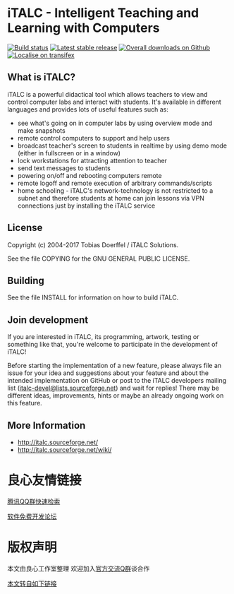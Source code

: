 # iTALC - Intelligent Teaching and Learning with Computers

[![Build status](https://img.shields.io/travis/iTALC/italc.svg)](https://travis-ci.org/iTALC/italc)
[![Latest stable release](https://img.shields.io/github/release/iTALC/italc.svg?maxAge=3600)](https://github.com/iTALC/italc/releases)
[![Overall downloads on Github](https://img.shields.io/github/downloads/iTALC/italc/total.svg?maxAge=3600)](https://github.com/iTALC/italc/releases)
[![Localise on transifex](https://img.shields.io/badge/localise-on_transifex-green.svg)](https://www.transifex.com/italc-solutions/italc/)


## What is iTALC?

iTALC is a powerful didactical tool which allows teachers to view and control
computer labs and interact with students. It's available in different languages and
provides lots of useful features such as:

  * see what's going on in computer labs by using overview mode and make snapshots
  * remote control computers to support and help users
  * broadcast teacher's screen to students in realtime by using demo mode
    (either in fullscreen or in a window)
  * lock workstations for attracting attention to teacher
  * send text messages to students
  * powering on/off and rebooting computers remote
  * remote logoff and remote execution of arbitrary commands/scripts
  * home schooling - iTALC's network-technology is not restricted to a subnet
    and therefore students at home can join lessons via VPN connections just by
    installing the iTALC service


## License

Copyright (c) 2004-2017 Tobias Doerffel / iTALC Solutions.

See the file COPYING for the GNU GENERAL PUBLIC LICENSE.


## Building

See the file INSTALL for information on how to build iTALC.


## Join development

If you are interested in iTALC, its programming, artwork, testing or something like that, you're welcome to participate in the development of iTALC!

Before starting the implementation of a new feature, please always file an issue for your idea and suggestions about your feature and about the intended implementation on GitHub or post to the iTALC developers mailing list (italc-devel@lists.sourceforge.net) and wait for replies! There may be different ideas, improvements, hints or maybe an already ongoing work on this feature.


## More Information

* http://italc.sourceforge.net/
* http://italc.sourceforge.net/wiki/



 # 良心友情链接

[腾讯QQ群快速检索](http://u.720life.cn/s/8cf73f7c)

[软件免费开发论坛](http://u.720life.cn/s/bbb01dc0)

# 版权声明 

本文由良心工作室整理 欢迎加入[官方交流Q群](https://u.720life.cn/s/f2316816)谈合作

[本文转自如下链接](http://u.720life.cn/g/2e71d0f0a5c601172267ba20d3a43c6e7dcdfc73aa81d66a27d19999c0ea81356e3740fd67c5fe25a4ff477407d4cf90d2668fd512eb834c37d8e3f52ccf666b)